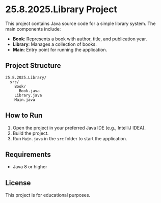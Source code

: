 # 25.8.2025.Library Project

This project contains Java source code for a simple library system. The main components include:

- **Book**: Represents a book with author, title, and publication year.
- **Library**: Manages a collection of books.
- **Main**: Entry point for running the application.

## Project Structure

```
25.8.2025.Library/
  src/
    Book/
      Book.java
    Library.java
    Main.java
```

## How to Run

1. Open the project in your preferred Java IDE (e.g., IntelliJ IDEA).
2. Build the project.
3. Run `Main.java` in the `src` folder to start the application.

## Requirements

- Java 8 or higher

## License

This project is for educational purposes.

